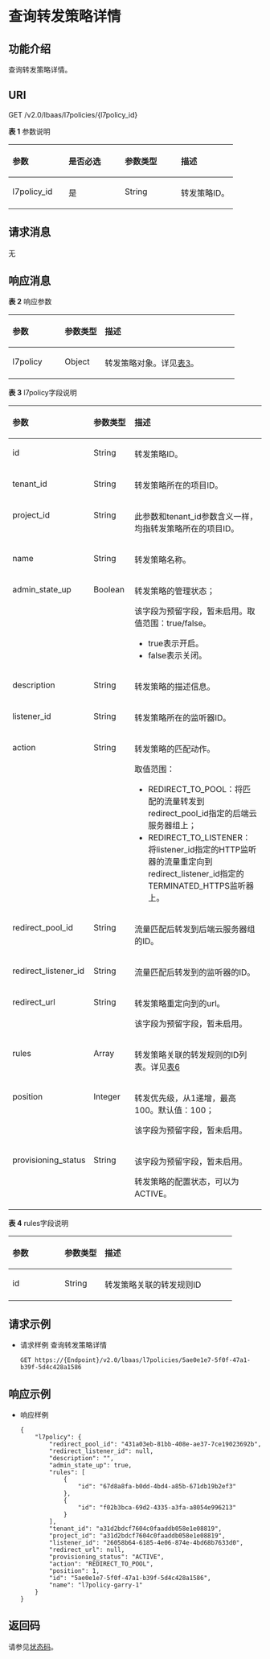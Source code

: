 # 查询转发策略详情<a name="elb_zq_zf_0003"></a>

## 功能介绍<a name="section169151579315"></a>

查询转发策略详情。

## URI<a name="section1221617474435"></a>

GET /v2.0/lbaas/l7policies/\{l7policy\_id\}

**表 1**  参数说明

<a name="table158419166402"></a>
<table><thead align="left"><tr id="row19584716114011"><th class="cellrowborder" valign="top" width="25%" id="mcps1.2.5.1.1"><p id="p15841916124016"><a name="p15841916124016"></a><a name="p15841916124016"></a>参数</p>
</th>
<th class="cellrowborder" valign="top" width="25%" id="mcps1.2.5.1.2"><p id="p454719247712"><a name="p454719247712"></a><a name="p454719247712"></a>是否必选</p>
</th>
<th class="cellrowborder" valign="top" width="25%" id="mcps1.2.5.1.3"><p id="p75841316164014"><a name="p75841316164014"></a><a name="p75841316164014"></a>参数类型</p>
</th>
<th class="cellrowborder" valign="top" width="25%" id="mcps1.2.5.1.4"><p id="p14584151674011"><a name="p14584151674011"></a><a name="p14584151674011"></a>描述</p>
</th>
</tr>
</thead>
<tbody><tr id="row17158113918463"><td class="cellrowborder" valign="top" width="25%" headers="mcps1.2.5.1.1 "><p id="p22347125362"><a name="p22347125362"></a><a name="p22347125362"></a>l7policy_id</p>
</td>
<td class="cellrowborder" valign="top" width="25%" headers="mcps1.2.5.1.2 "><p id="p145465246716"><a name="p145465246716"></a><a name="p145465246716"></a>是</p>
</td>
<td class="cellrowborder" valign="top" width="25%" headers="mcps1.2.5.1.3 "><p id="p11253185463216"><a name="p11253185463216"></a><a name="p11253185463216"></a>String</p>
</td>
<td class="cellrowborder" valign="top" width="25%" headers="mcps1.2.5.1.4 "><p id="p122341912133616"><a name="p122341912133616"></a><a name="p122341912133616"></a>转发策略ID。</p>
</td>
</tr>
</tbody>
</table>

## 请求消息<a name="section64891616203820"></a>

无

## 响应消息<a name="section1475822284811"></a>

**表 2**  响应参数

<a name="table185961183497"></a>
<table><thead align="left"><tr id="row12658108134913"><th class="cellrowborder" valign="top" width="23.112311231123112%" id="mcps1.2.4.1.1"><p id="p46586844919"><a name="p46586844919"></a><a name="p46586844919"></a>参数</p>
</th>
<th class="cellrowborder" valign="top" width="17.761776177617765%" id="mcps1.2.4.1.2"><p id="p36581981493"><a name="p36581981493"></a><a name="p36581981493"></a>参数类型</p>
</th>
<th class="cellrowborder" valign="top" width="59.12591259125912%" id="mcps1.2.4.1.3"><p id="p136581817492"><a name="p136581817492"></a><a name="p136581817492"></a>描述</p>
</th>
</tr>
</thead>
<tbody><tr id="row12658785493"><td class="cellrowborder" valign="top" width="23.112311231123112%" headers="mcps1.2.4.1.1 "><p id="a1e31d40522f34b4b847736f330d7177c"><a name="a1e31d40522f34b4b847736f330d7177c"></a><a name="a1e31d40522f34b4b847736f330d7177c"></a>l7policy</p>
</td>
<td class="cellrowborder" valign="top" width="17.761776177617765%" headers="mcps1.2.4.1.2 "><p id="a8e35d965d67845119c16270f497fa3c0"><a name="a8e35d965d67845119c16270f497fa3c0"></a><a name="a8e35d965d67845119c16270f497fa3c0"></a>Object</p>
</td>
<td class="cellrowborder" valign="top" width="59.12591259125912%" headers="mcps1.2.4.1.3 "><p id="p16658987498"><a name="p16658987498"></a><a name="p16658987498"></a>转发策略对象。详见<a href="#table77011444133616">表3</a>。</p>
</td>
</tr>
</tbody>
</table>

**表 3**  l7policy字段说明

<a name="table77011444133616"></a>
<table><thead align="left"><tr id="elb_zq_zf_0001_row10701165673714"><th class="cellrowborder" valign="top" width="23.23%" id="mcps1.2.4.1.1"><p id="elb_zq_zf_0001_p1470214562375"><a name="elb_zq_zf_0001_p1470214562375"></a><a name="elb_zq_zf_0001_p1470214562375"></a>参数</p>
</th>
<th class="cellrowborder" valign="top" width="18.18%" id="mcps1.2.4.1.2"><p id="elb_zq_zf_0001_p2702105618372"><a name="elb_zq_zf_0001_p2702105618372"></a><a name="elb_zq_zf_0001_p2702105618372"></a>参数类型</p>
</th>
<th class="cellrowborder" valign="top" width="58.589999999999996%" id="mcps1.2.4.1.3"><p id="elb_zq_zf_0001_p770265613371"><a name="elb_zq_zf_0001_p770265613371"></a><a name="elb_zq_zf_0001_p770265613371"></a>描述</p>
</th>
</tr>
</thead>
<tbody><tr id="elb_zq_zf_0001_row1170211562375"><td class="cellrowborder" valign="top" width="23.23%" headers="mcps1.2.4.1.1 "><p id="elb_zq_zf_0001_p37021956163715"><a name="elb_zq_zf_0001_p37021956163715"></a><a name="elb_zq_zf_0001_p37021956163715"></a>id</p>
</td>
<td class="cellrowborder" valign="top" width="18.18%" headers="mcps1.2.4.1.2 "><p id="elb_zq_zf_0001_p154311194575"><a name="elb_zq_zf_0001_p154311194575"></a><a name="elb_zq_zf_0001_p154311194575"></a>String</p>
</td>
<td class="cellrowborder" valign="top" width="58.589999999999996%" headers="mcps1.2.4.1.3 "><p id="elb_zq_zf_0001_p87022056103715"><a name="elb_zq_zf_0001_p87022056103715"></a><a name="elb_zq_zf_0001_p87022056103715"></a>转发策略ID。</p>
</td>
</tr>
<tr id="elb_zq_zf_0001_row5702175643718"><td class="cellrowborder" valign="top" width="23.23%" headers="mcps1.2.4.1.1 "><p id="elb_zq_zf_0001_p12491330111414"><a name="elb_zq_zf_0001_p12491330111414"></a><a name="elb_zq_zf_0001_p12491330111414"></a>tenant_id</p>
</td>
<td class="cellrowborder" valign="top" width="18.18%" headers="mcps1.2.4.1.2 "><p id="elb_zq_zf_0001_p1949510305143"><a name="elb_zq_zf_0001_p1949510305143"></a><a name="elb_zq_zf_0001_p1949510305143"></a>String</p>
</td>
<td class="cellrowborder" valign="top" width="58.589999999999996%" headers="mcps1.2.4.1.3 "><p id="elb_zq_zf_0001_p5927193621418"><a name="elb_zq_zf_0001_p5927193621418"></a><a name="elb_zq_zf_0001_p5927193621418"></a>转发策略所在的项目ID。</p>
</td>
</tr>
<tr id="elb_zq_zf_0001_row161321221111411"><td class="cellrowborder" valign="top" width="23.23%" headers="mcps1.2.4.1.1 "><p id="elb_zq_zf_0001_p1850073013142"><a name="elb_zq_zf_0001_p1850073013142"></a><a name="elb_zq_zf_0001_p1850073013142"></a>project_id</p>
</td>
<td class="cellrowborder" valign="top" width="18.18%" headers="mcps1.2.4.1.2 "><p id="elb_zq_zf_0001_p16502183013148"><a name="elb_zq_zf_0001_p16502183013148"></a><a name="elb_zq_zf_0001_p16502183013148"></a>String</p>
</td>
<td class="cellrowborder" valign="top" width="58.589999999999996%" headers="mcps1.2.4.1.3 "><p id="elb_zq_zf_0001_p81731903415"><a name="elb_zq_zf_0001_p81731903415"></a><a name="elb_zq_zf_0001_p81731903415"></a>此参数和tenant_id参数含义一样，均指转发策略所在的项目ID。</p>
</td>
</tr>
<tr id="elb_zq_zf_0001_row67026562371"><td class="cellrowborder" valign="top" width="23.23%" headers="mcps1.2.4.1.1 "><p id="elb_zq_zf_0001_p97021056173713"><a name="elb_zq_zf_0001_p97021056173713"></a><a name="elb_zq_zf_0001_p97021056173713"></a>name</p>
</td>
<td class="cellrowborder" valign="top" width="18.18%" headers="mcps1.2.4.1.2 "><p id="elb_zq_zf_0001_p9702105619373"><a name="elb_zq_zf_0001_p9702105619373"></a><a name="elb_zq_zf_0001_p9702105619373"></a>String</p>
</td>
<td class="cellrowborder" valign="top" width="58.589999999999996%" headers="mcps1.2.4.1.3 "><p id="elb_zq_zf_0001_p57021564370"><a name="elb_zq_zf_0001_p57021564370"></a><a name="elb_zq_zf_0001_p57021564370"></a>转发策略名称。</p>
</td>
</tr>
<tr id="elb_zq_zf_0001_row17021156193714"><td class="cellrowborder" valign="top" width="23.23%" headers="mcps1.2.4.1.1 "><p id="elb_zq_zf_0001_p1570220562375"><a name="elb_zq_zf_0001_p1570220562375"></a><a name="elb_zq_zf_0001_p1570220562375"></a>admin_state_up</p>
</td>
<td class="cellrowborder" valign="top" width="18.18%" headers="mcps1.2.4.1.2 "><p id="elb_zq_zf_0001_p270220563373"><a name="elb_zq_zf_0001_p270220563373"></a><a name="elb_zq_zf_0001_p270220563373"></a>Boolean</p>
</td>
<td class="cellrowborder" valign="top" width="58.589999999999996%" headers="mcps1.2.4.1.3 "><p id="elb_zq_zf_0001_p935075494818"><a name="elb_zq_zf_0001_p935075494818"></a><a name="elb_zq_zf_0001_p935075494818"></a>转发策略的管理状态；</p>
<p id="elb_zq_zf_0001_p12321226400"><a name="elb_zq_zf_0001_p12321226400"></a><a name="elb_zq_zf_0001_p12321226400"></a>该字段为预留字段，暂未启用。取值范围：true/false。</p>
<a name="elb_zq_zf_0001_ul032182610010"></a><a name="elb_zq_zf_0001_ul032182610010"></a><ul id="elb_zq_zf_0001_ul032182610010"><li>true表示开启。</li><li>false表示关闭。</li></ul>
</td>
</tr>
<tr id="elb_zq_zf_0001_row87021656103712"><td class="cellrowborder" valign="top" width="23.23%" headers="mcps1.2.4.1.1 "><p id="elb_zq_zf_0001_p147021156163720"><a name="elb_zq_zf_0001_p147021156163720"></a><a name="elb_zq_zf_0001_p147021156163720"></a>description</p>
</td>
<td class="cellrowborder" valign="top" width="18.18%" headers="mcps1.2.4.1.2 "><p id="elb_zq_zf_0001_p2702105663711"><a name="elb_zq_zf_0001_p2702105663711"></a><a name="elb_zq_zf_0001_p2702105663711"></a>String</p>
</td>
<td class="cellrowborder" valign="top" width="58.589999999999996%" headers="mcps1.2.4.1.3 "><p id="elb_zq_zf_0001_p163501654104816"><a name="elb_zq_zf_0001_p163501654104816"></a><a name="elb_zq_zf_0001_p163501654104816"></a>转发策略的描述信息。</p>
</td>
</tr>
<tr id="elb_zq_zf_0001_row1970325673717"><td class="cellrowborder" valign="top" width="23.23%" headers="mcps1.2.4.1.1 "><p id="elb_zq_zf_0001_p207031656133714"><a name="elb_zq_zf_0001_p207031656133714"></a><a name="elb_zq_zf_0001_p207031656133714"></a>listener_id</p>
</td>
<td class="cellrowborder" valign="top" width="18.18%" headers="mcps1.2.4.1.2 "><p id="elb_zq_zf_0001_p1851734175713"><a name="elb_zq_zf_0001_p1851734175713"></a><a name="elb_zq_zf_0001_p1851734175713"></a>String</p>
</td>
<td class="cellrowborder" valign="top" width="58.589999999999996%" headers="mcps1.2.4.1.3 "><p id="elb_zq_zf_0001_p183501454194816"><a name="elb_zq_zf_0001_p183501454194816"></a><a name="elb_zq_zf_0001_p183501454194816"></a>转发策略所在的监听器ID。</p>
</td>
</tr>
<tr id="elb_zq_zf_0001_row1970317567371"><td class="cellrowborder" valign="top" width="23.23%" headers="mcps1.2.4.1.1 "><p id="elb_zq_zf_0001_p17703115614375"><a name="elb_zq_zf_0001_p17703115614375"></a><a name="elb_zq_zf_0001_p17703115614375"></a>action</p>
</td>
<td class="cellrowborder" valign="top" width="18.18%" headers="mcps1.2.4.1.2 "><p id="elb_zq_zf_0001_p1170365623715"><a name="elb_zq_zf_0001_p1170365623715"></a><a name="elb_zq_zf_0001_p1170365623715"></a>String</p>
</td>
<td class="cellrowborder" valign="top" width="58.589999999999996%" headers="mcps1.2.4.1.3 "><p id="elb_zq_zf_0001_p2351954164814"><a name="elb_zq_zf_0001_p2351954164814"></a><a name="elb_zq_zf_0001_p2351954164814"></a>转发策略的匹配动作。</p>
<p id="elb_zq_zf_0001_p13351145412483"><a name="elb_zq_zf_0001_p13351145412483"></a><a name="elb_zq_zf_0001_p13351145412483"></a>取值范围：</p>
<a name="elb_zq_zf_0001_ul203511354204814"></a><a name="elb_zq_zf_0001_ul203511354204814"></a><ul id="elb_zq_zf_0001_ul203511354204814"><li>REDIRECT_TO_POOL：将匹配的流量转发到redirect_pool_id指定的后端云服务器组上；</li><li>REDIRECT_TO_LISTENER：将listener_id指定的HTTP监听器的流量重定向到redirect_listener_id指定的TERMINATED_HTTPS监听器上。</li></ul>
</td>
</tr>
<tr id="elb_zq_zf_0001_row77039560374"><td class="cellrowborder" valign="top" width="23.23%" headers="mcps1.2.4.1.1 "><p id="elb_zq_zf_0001_p6703195611375"><a name="elb_zq_zf_0001_p6703195611375"></a><a name="elb_zq_zf_0001_p6703195611375"></a>redirect_pool_id</p>
</td>
<td class="cellrowborder" valign="top" width="18.18%" headers="mcps1.2.4.1.2 "><p id="elb_zq_zf_0001_p9983113655710"><a name="elb_zq_zf_0001_p9983113655710"></a><a name="elb_zq_zf_0001_p9983113655710"></a>String</p>
</td>
<td class="cellrowborder" valign="top" width="58.589999999999996%" headers="mcps1.2.4.1.3 "><p id="elb_zq_zf_0001_p142211521194918"><a name="elb_zq_zf_0001_p142211521194918"></a><a name="elb_zq_zf_0001_p142211521194918"></a>流量匹配后转发到后端云服务器组的ID。</p>
</td>
</tr>
<tr id="elb_zq_zf_0001_row461412820402"><td class="cellrowborder" valign="top" width="23.23%" headers="mcps1.2.4.1.1 "><p id="elb_zq_zf_0001_p35992015134018"><a name="elb_zq_zf_0001_p35992015134018"></a><a name="elb_zq_zf_0001_p35992015134018"></a>redirect_listener_id</p>
</td>
<td class="cellrowborder" valign="top" width="18.18%" headers="mcps1.2.4.1.2 "><p id="elb_zq_zf_0001_p859901512401"><a name="elb_zq_zf_0001_p859901512401"></a><a name="elb_zq_zf_0001_p859901512401"></a>String</p>
</td>
<td class="cellrowborder" valign="top" width="58.589999999999996%" headers="mcps1.2.4.1.3 "><p id="elb_zq_zf_0001_p722113215492"><a name="elb_zq_zf_0001_p722113215492"></a><a name="elb_zq_zf_0001_p722113215492"></a>流量匹配后转发到的监听器的ID。</p>
</td>
</tr>
<tr id="elb_zq_zf_0001_row9703135610377"><td class="cellrowborder" valign="top" width="23.23%" headers="mcps1.2.4.1.1 "><p id="elb_zq_zf_0001_p18703195613712"><a name="elb_zq_zf_0001_p18703195613712"></a><a name="elb_zq_zf_0001_p18703195613712"></a>redirect_url</p>
</td>
<td class="cellrowborder" valign="top" width="18.18%" headers="mcps1.2.4.1.2 "><p id="elb_zq_zf_0001_p18703155693720"><a name="elb_zq_zf_0001_p18703155693720"></a><a name="elb_zq_zf_0001_p18703155693720"></a>String</p>
</td>
<td class="cellrowborder" valign="top" width="58.589999999999996%" headers="mcps1.2.4.1.3 "><p id="elb_zq_zf_0001_p1714910214509"><a name="elb_zq_zf_0001_p1714910214509"></a><a name="elb_zq_zf_0001_p1714910214509"></a>转发策略重定向到的url。</p>
<p id="elb_zq_zf_0001_p914972185020"><a name="elb_zq_zf_0001_p914972185020"></a><a name="elb_zq_zf_0001_p914972185020"></a>该字段为预留字段，暂未启用。</p>
</td>
</tr>
<tr id="elb_zq_zf_0001_row5703956183715"><td class="cellrowborder" valign="top" width="23.23%" headers="mcps1.2.4.1.1 "><p id="elb_zq_zf_0001_p18703155613719"><a name="elb_zq_zf_0001_p18703155613719"></a><a name="elb_zq_zf_0001_p18703155613719"></a>rules</p>
</td>
<td class="cellrowborder" valign="top" width="18.18%" headers="mcps1.2.4.1.2 "><p id="elb_zq_zf_0001_p1970375611378"><a name="elb_zq_zf_0001_p1970375611378"></a><a name="elb_zq_zf_0001_p1970375611378"></a>Array</p>
</td>
<td class="cellrowborder" valign="top" width="58.589999999999996%" headers="mcps1.2.4.1.3 "><p id="elb_zq_zf_0001_p1870195534814"><a name="elb_zq_zf_0001_p1870195534814"></a><a name="elb_zq_zf_0001_p1870195534814"></a>转发策略关联的转发规则的ID列表。详见<a href="创建转发策略-66.md#table129777459104">表6</a></p>
</td>
</tr>
<tr id="elb_zq_zf_0001_row1970312566375"><td class="cellrowborder" valign="top" width="23.23%" headers="mcps1.2.4.1.1 "><p id="elb_zq_zf_0001_p770375663720"><a name="elb_zq_zf_0001_p770375663720"></a><a name="elb_zq_zf_0001_p770375663720"></a>position</p>
</td>
<td class="cellrowborder" valign="top" width="18.18%" headers="mcps1.2.4.1.2 "><p id="elb_zq_zf_0001_p1870319564378"><a name="elb_zq_zf_0001_p1870319564378"></a><a name="elb_zq_zf_0001_p1870319564378"></a>Integer</p>
</td>
<td class="cellrowborder" valign="top" width="58.589999999999996%" headers="mcps1.2.4.1.3 "><p id="elb_zq_zf_0001_p0275145775019"><a name="elb_zq_zf_0001_p0275145775019"></a><a name="elb_zq_zf_0001_p0275145775019"></a>转发优先级，从1递增，最高100。默认值：100；</p>
<p id="elb_zq_zf_0001_p122771157115019"><a name="elb_zq_zf_0001_p122771157115019"></a><a name="elb_zq_zf_0001_p122771157115019"></a>该字段为预留字段，暂未启用。</p>
</td>
</tr>
<tr id="elb_zq_zf_0001_row870395643716"><td class="cellrowborder" valign="top" width="23.23%" headers="mcps1.2.4.1.1 "><p id="elb_zq_zf_0001_p6704256183713"><a name="elb_zq_zf_0001_p6704256183713"></a><a name="elb_zq_zf_0001_p6704256183713"></a>provisioning_status</p>
</td>
<td class="cellrowborder" valign="top" width="18.18%" headers="mcps1.2.4.1.2 "><p id="elb_zq_zf_0001_p170405683718"><a name="elb_zq_zf_0001_p170405683718"></a><a name="elb_zq_zf_0001_p170405683718"></a>String</p>
</td>
<td class="cellrowborder" valign="top" width="58.589999999999996%" headers="mcps1.2.4.1.3 "><p id="elb_zq_zf_0001_p2471334205212"><a name="elb_zq_zf_0001_p2471334205212"></a><a name="elb_zq_zf_0001_p2471334205212"></a>该字段为预留字段，暂未启用。</p>
<p id="elb_zq_zf_0001_p14704205693714"><a name="elb_zq_zf_0001_p14704205693714"></a><a name="elb_zq_zf_0001_p14704205693714"></a>转发策略的配置状态，可以为ACTIVE。</p>
</td>
</tr>
</tbody>
</table>

**表 4**  rules字段说明

<a name="table129777459104"></a>
<table><thead align="left"><tr id="elb_zq_zf_0001_row59771458101"><th class="cellrowborder" valign="top" width="23.332333233323332%" id="mcps1.2.4.1.1"><p id="elb_zq_zf_0001_p1097714518101"><a name="elb_zq_zf_0001_p1097714518101"></a><a name="elb_zq_zf_0001_p1097714518101"></a>参数</p>
</th>
<th class="cellrowborder" valign="top" width="17.99179917991799%" id="mcps1.2.4.1.2"><p id="elb_zq_zf_0001_p797764517106"><a name="elb_zq_zf_0001_p797764517106"></a><a name="elb_zq_zf_0001_p797764517106"></a>参数类型</p>
</th>
<th class="cellrowborder" valign="top" width="58.67586758675868%" id="mcps1.2.4.1.3"><p id="elb_zq_zf_0001_p1977154571013"><a name="elb_zq_zf_0001_p1977154571013"></a><a name="elb_zq_zf_0001_p1977154571013"></a>描述</p>
</th>
</tr>
</thead>
<tbody><tr id="elb_zq_zf_0001_row19977204501015"><td class="cellrowborder" valign="top" width="23.332333233323332%" headers="mcps1.2.4.1.1 "><p id="elb_zq_zf_0001_p14978445121011"><a name="elb_zq_zf_0001_p14978445121011"></a><a name="elb_zq_zf_0001_p14978445121011"></a>id</p>
</td>
<td class="cellrowborder" valign="top" width="17.99179917991799%" headers="mcps1.2.4.1.2 "><p id="elb_zq_zf_0001_p14978164521019"><a name="elb_zq_zf_0001_p14978164521019"></a><a name="elb_zq_zf_0001_p14978164521019"></a>String</p>
</td>
<td class="cellrowborder" valign="top" width="58.67586758675868%" headers="mcps1.2.4.1.3 "><p id="elb_zq_zf_0001_p19978104510102"><a name="elb_zq_zf_0001_p19978104510102"></a><a name="elb_zq_zf_0001_p19978104510102"></a>转发策略关联的转发规则ID</p>
</td>
</tr>
</tbody>
</table>

## 请求示例<a name="section15975181216365"></a>

-   请求样例 查询转发策略详情

    ```
    GET https://{Endpoint}/v2.0/lbaas/l7policies/5ae0e1e7-5f0f-47a1-b39f-5d4c428a1586
    ```


## 响应示例<a name="section1832035314293"></a>

-   响应样例

    ```
    {
        "l7policy": {
            "redirect_pool_id": "431a03eb-81bb-408e-ae37-7ce19023692b", 
            "redirect_listener_id": null, 
            "description": "", 
            "admin_state_up": true, 
            "rules": [
                {
                    "id": "67d8a8fa-b0dd-4bd4-a85b-671db19b2ef3"
                }, 
                {
                    "id": "f02b3bca-69d2-4335-a3fa-a8054e996213"
                }
            ], 
            "tenant_id": "a31d2bdcf7604c0faaddb058e1e08819", 
            "project_id": "a31d2bdcf7604c0faaddb058e1e08819",
            "listener_id": "26058b64-6185-4e06-874e-4bd68b7633d0", 
            "redirect_url": null, 
            "provisioning_status": "ACTIVE",
            "action": "REDIRECT_TO_POOL", 
            "position": 1, 
            "id": "5ae0e1e7-5f0f-47a1-b39f-5d4c428a1586", 
            "name": "l7policy-garry-1"
        }
    }
    ```


## 返回码<a name="section6200237145116"></a>

请参见[状态码](状态码.md)。

